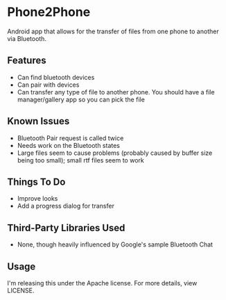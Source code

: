 Phone2Phone
===========

Android app that allows for the transfer of files from one phone to another via Bluetooth.

Features
--------
* Can find bluetooth devices
* Can pair with devices
* Can transfer any type of file to another phone. You should have a file manager/gallery app so you can pick the file

Known Issues
------------
* Bluetooth Pair request is called twice
* Needs work on the Bluetooth states
* Large files seem to cause problems (probably caused by buffer size being too small); small rtf files seem to work 

Things To Do
------------
* Improve looks
* Add a progress dialog for transfer

Third-Party Libraries Used
--------------------------
* None, though heavily influenced by Google's sample Bluetooth Chat

Usage
-----
I'm releasing this under the Apache license. For more details, view LICENSE.

